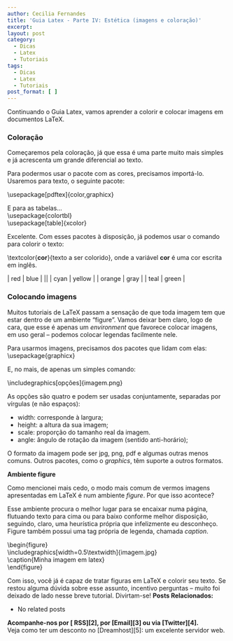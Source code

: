 ```yaml
---
author: Cecilia Fernandes
title: 'Guia Latex - Parte IV: Estética (imagens e coloração)'
excerpt:
layout: post
category:
  - Dicas
  - Latex
  - Tutoriais
tags:
  - Dicas
  - Latex
  - Tutoriais
post_format: [ ]
---
```

Continuando o Guia Latex, vamos aprender a colorir e colocar imagens em documentos LaTeX.

### Coloração

Começaremos pela coloração, já que essa é uma parte muito mais simples e já acrescenta um grande diferencial ao texto.

Para podermos usar o pacote com as cores, precisamos importá-lo. Usaremos para texto, o seguinte pacote:

\usepackage[pdftex]{color,graphicx}

E para as tabelas…  
\usepackage{colortbl}  
\usepackage[table]{xcolor}

Excelente. Com esses pacotes à disposição, já podemos usar o comando para colorir o texto:

\textcolor{**cor**}{texto a ser colorido}, onde a variável **cor** é uma cor escrita em inglês.

| red    | blue   |
||
| cyan   | yellow |
| orange | gray   |
| teal   | green  |

### Colocando imagens

Muitos tutoriais de LaTeX passam a sensação de que toda imagem tem que estar dentro de um ambiente “figure”. Vamos deixar bem claro, logo de cara, que esse é apenas um *environment* que favorece colocar imagens, em uso geral – podemos colocar legendas facilmente nele.

Para usarmos imagens, precisamos dos pacotes que lidam com elas:  
\usepackage{graphicx}

E, no mais, de apenas um simples comando:

\includegraphics[opções]{imagem.png}

As opções são quatro e podem ser usadas conjuntamente, separadas por vírgulas (e não espaços):

*   width: corresponde à largura;
*   height: a altura da sua imagem;
*   scale: proporção do tamanho real da imagem.
*   angle: ângulo de rotação da imagem (sentido anti-horário);

O formato da imagem pode ser jpg, png, pdf e algumas outras menos comuns. Outros pacotes, como o *graphics*, têm suporte a outros formatos.

**Ambiente figure**

Como mencionei mais cedo, o modo mais comum de vermos imagens apresentadas em LaTeX é num ambiente *figure*. Por que isso acontece?

Esse ambiente procura o melhor lugar para se encaixar numa página, flutuando texto para cima ou para baixo conforme melhor disposição, seguindo, claro, uma heurística própria que infelizmente eu desconheço. Figure também possui uma tag própria de legenda, chamada *caption*.

\begin{figure}  
\includegraphics[width=0.5\textwidth]{imagem.jpg}  
\caption{Minha imagem em latex}  
\end{figure}

Com isso, você já é capaz de tratar figuras em LaTeX e colorir seu texto. Se restou alguma dúvida sobre esse assunto, incentivo perguntas – muito foi deixado de lado nesse breve tutorial. Divirtam-se! 
**Posts Relacionados:** 
*   No related posts









**Acompanhe-nos por [ RSS][2], por [Email][3] ou via [Twitter][4].**  
Veja como ter um desconto no [Dreamhost][5]: um excelente servidor web.

 [1]: https://twitter.com/share




